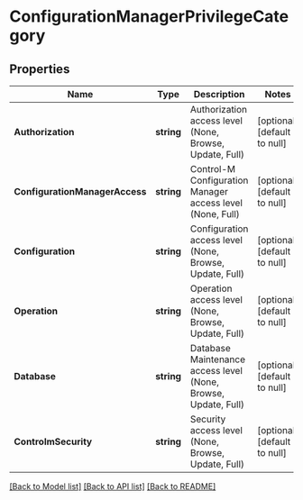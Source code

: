 # ConfigurationManagerPrivilegeCategory

## Properties
Name | Type | Description | Notes
------------ | ------------- | ------------- | -------------
**Authorization** | **string** | Authorization access level (None, Browse, Update, Full) | [optional] [default to null]
**ConfigurationManagerAccess** | **string** | Control-M Configuration Manager access level (None, Full) | [optional] [default to null]
**Configuration** | **string** | Configuration access level (None, Browse, Update, Full) | [optional] [default to null]
**Operation** | **string** | Operation access level (None, Browse, Update, Full) | [optional] [default to null]
**Database** | **string** | Database Maintenance access level (None, Browse, Update, Full) | [optional] [default to null]
**ControlmSecurity** | **string** | Security access level (None, Browse, Update, Full) | [optional] [default to null]

[[Back to Model list]](../README.md#documentation-for-models) [[Back to API list]](../README.md#documentation-for-api-endpoints) [[Back to README]](../README.md)

